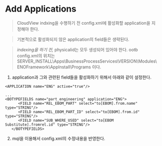 # Add Applications
> CloudView indxing을 수행하기 전 config.xml에 활성화할 application을 지정해야 한다.

> 기본적으로 활성화되지 않은 application의 field들은 생략된다.

> *indexing을 하기 전,*
> physicalid는 모두 생성되어 있어야 한다.
> ootb config.xml의 위치는 SERVER_INSTALL\Apps\BusinessProcessServices\VERSION\Modules\ENOFramework\AppInstall\Programs 이다.

1. application과 그와 관련된 field들을 활성화하기 위해서 아래와 같이 설정한다.
```
<APPLICATION name="ENG" active="true"/>

...
<BOTYPEFIELDS name="part_engineering" application="ENG">
      <FIELD name="REL_EBOM_PART" select="to[EBOM].from.name" type="STRING"/>
      <FIELD name="REL_EBOM_PART_ID" select="to[EBOM].from.id" type="STRING"/>
      <FIELD name="SUB_WHERE_USED" select="to[EBOM Substitute].fromrel.id" type="STRING"/>
   </BOTYPEFIELDS>
```
2. mql을 이용해서 config.xml의 수정내용을 반영한다.